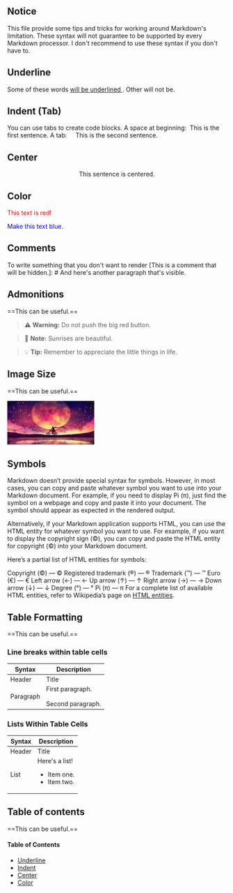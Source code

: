 ## Notice
This file provide some tips and tricks for working around Markdown's limitation.
These syntax will not guarantee to be supported by every Markdown processor.
I don't recommend to use these syntax if you don't have to.

## Underline

Some of these words <ins> will be underlined </ins>. Other will not be.

## Indent (Tab)

You can use tabs to create code blocks.
A space at beginning:
&nbsp;This is the first sentence.
A tab:
&nbsp;&nbsp;&nbsp;&nbsp;This is the second sentence.

## Center

<center> This sentence is centered. </center>

## Color

<font color="red">This text is red!</font>
<p style="color:blue">Make this text blue.</p>

## Comments

To write something that you don't want to render
[This is a comment that will be hidden.]: #
And here's another paragraph that's visible.

## Admonitions

==This can be useful.==

> :warning: **Warning:** Do not push the big red button.

> :memo: **Note:** Sunrises are beautiful.

> :bulb: **Tip:** Remember to appreciate the little things in life.

## Image Size

==This can be useful.==

<img src="examplePicture.jpg" width="200" height="100">

## Symbols

Markdown doesn’t provide special syntax for symbols. However, in most cases, you can copy and paste whatever symbol you want to use into your Markdown document. For example, if you need to display Pi (π), just find the symbol on a webpage and copy and paste it into your document. The symbol should appear as expected in the rendered output.

Alternatively, if your Markdown application supports HTML, you can use the HTML entity for whatever symbol you want to use. For example, if you want to display the copyright sign (©), you can copy and paste the HTML entity for copyright (&copy;) into your Markdown document.

Here’s a partial list of HTML entities for symbols:

Copyright (©) — &copy;
Registered trademark (®) — &reg;
Trademark (™) — &trade;
Euro (€) — &euro;
Left arrow (←) — &larr;
Up arrow (↑) — &uarr;
Right arrow (→) — &rarr;
Down arrow (↓) — &darr;
Degree (°) — &#176;
Pi (π) — &#960;
For a complete list of available HTML entities, refer to Wikipedia’s page on [HTML entities](https://en.wikipedia.org/wiki/List_of_XML_and_HTML_character_entity_references).

## Table Formatting

==This can be useful.==

### Line breaks within table cells

| Syntax      | Description |
| ----------- | ----------- |
| Header      | Title |
| Paragraph   | First paragraph. <br><br> Second paragraph. |

### Lists Within Table Cells

| Syntax      | Description |
| ----------- | ----------- |
| Header      | Title |
| List        | Here's a list! <ul><li>Item one.</li><li>Item two.</li></ul> |

## Table of contents

==This can be useful.==

#### Table of Contents

- [Underline](#underline)
- [Indent](#indent)
- [Center](#center)
- [Color](#color)
